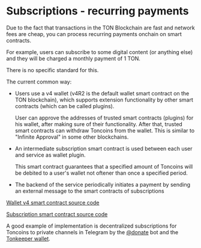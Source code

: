 # Subscriptions - recurring payments

Due to the fact that transactions in the TON Blockchain are fast and network fees are cheap, you can process recurring payments onchain on smart contracts.

For example, users can subscribe to some digital content (or anything else) and they will be charged a monthly payment of 1 TON.

There is no specific standard for this.

The current common way:

- Users use a v4 wallet (v4R2 is the default wallet smart contract on the TON blockchain), which supports extension functionality by other smart contracts (which can be called plugins).

   User can approve the addresses of trusted smart contracts (plugins) for his wallet, after making sure of their functionality. After that, trusted smart contracts can withdraw Toncoins from the wallet. This is similar to "Infinite Approval" in some other blockchains.

- An intermediate subscription smart contract is used between each user and service as wallet plugin.

   This smart contract guarantees that a specified amount of Toncoins will be debited to a user's wallet not oftener than once a specified period.

- The backend of the service periodically initiates a payment by sending an external message to the smart contracts of subscriptions

[Wallet v4 smart contract source code](https://github.com/ton-blockchain/wallet-contract/blob/main/func/wallet-v4-code.fc)

[Subscription smart contract source code](https://github.com/ton-blockchain/wallet-contract/blob/main/func/simple-subscription-plugin.fc)

A good example of implementation is decentralized subscriptions for Toncoins to private channels in Telegram by the [@donate](https://t.me/donate) bot and the [Tonkeeper wallet](https://tonkeeper.com).
